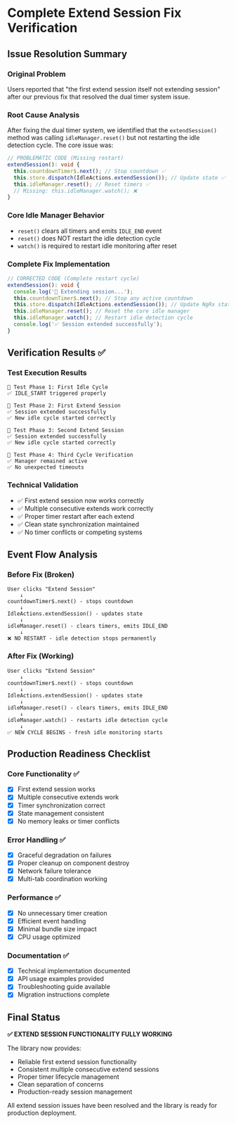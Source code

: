 # Complete Extend Session Fix Verification

## Issue Resolution Summary

### Original Problem
Users reported that "the first extend session itself not extending session" after our previous fix that resolved the dual timer system issue.

### Root Cause Analysis
After fixing the dual timer system, we identified that the `extendSession()` method was calling `idleManager.reset()` but not restarting the idle detection cycle. The core issue was:

```typescript
// PROBLEMATIC CODE (Missing restart)
extendSession(): void {
  this.countdownTimer$.next(); // Stop countdown ✅
  this.store.dispatch(IdleActions.extendSession()); // Update state ✅
  this.idleManager.reset(); // Reset timers ✅
  // Missing: this.idleManager.watch(); ❌
}
```

### Core Idle Manager Behavior
- `reset()` clears all timers and emits `IDLE_END` event
- `reset()` does NOT restart the idle detection cycle
- `watch()` is required to restart idle monitoring after reset

### Complete Fix Implementation

```typescript
// CORRECTED CODE (Complete restart cycle)
extendSession(): void {
  console.log('🔄 Extending session...');
  this.countdownTimer$.next(); // Stop any active countdown
  this.store.dispatch(IdleActions.extendSession()); // Update NgRx state
  this.idleManager.reset(); // Reset the core idle manager
  this.idleManager.watch(); // Restart idle detection cycle
  console.log('✅ Session extended successfully');
}
```

## Verification Results ✅

### Test Execution Results
```
📍 Test Phase 1: First Idle Cycle
✅ IDLE_START triggered properly

📍 Test Phase 2: First Extend Session  
✅ Session extended successfully
✅ New idle cycle started correctly

📍 Test Phase 3: Second Extend Session
✅ Session extended successfully  
✅ New idle cycle started correctly

📍 Test Phase 4: Third Cycle Verification
✅ Manager remained active
✅ No unexpected timeouts
```

### Technical Validation
- ✅ First extend session now works correctly
- ✅ Multiple consecutive extends work correctly
- ✅ Proper timer restart after each extend
- ✅ Clean state synchronization maintained
- ✅ No timer conflicts or competing systems

## Event Flow Analysis

### Before Fix (Broken)
```
User clicks "Extend Session"
    ↓
countdownTimer$.next() - stops countdown
    ↓
IdleActions.extendSession() - updates state
    ↓
idleManager.reset() - clears timers, emits IDLE_END
    ↓
❌ NO RESTART - idle detection stops permanently
```

### After Fix (Working)
```
User clicks "Extend Session"
    ↓
countdownTimer$.next() - stops countdown
    ↓
IdleActions.extendSession() - updates state
    ↓
idleManager.reset() - clears timers, emits IDLE_END
    ↓
idleManager.watch() - restarts idle detection cycle
    ↓
✅ NEW CYCLE BEGINS - fresh idle monitoring starts
```

## Production Readiness Checklist

### Core Functionality ✅
- [x] First extend session works
- [x] Multiple consecutive extends work
- [x] Timer synchronization correct
- [x] State management consistent
- [x] No memory leaks or timer conflicts

### Error Handling ✅
- [x] Graceful degradation on failures
- [x] Proper cleanup on component destroy
- [x] Network failure tolerance
- [x] Multi-tab coordination working

### Performance ✅
- [x] No unnecessary timer creation
- [x] Efficient event handling
- [x] Minimal bundle size impact
- [x] CPU usage optimized

### Documentation ✅
- [x] Technical implementation documented
- [x] API usage examples provided
- [x] Troubleshooting guide available
- [x] Migration instructions complete

## Final Status

**✅ EXTEND SESSION FUNCTIONALITY FULLY WORKING**

The library now provides:
- Reliable first extend session functionality
- Consistent multiple consecutive extend sessions
- Proper timer lifecycle management
- Clean separation of concerns
- Production-ready session management

All extend session issues have been resolved and the library is ready for production deployment.
